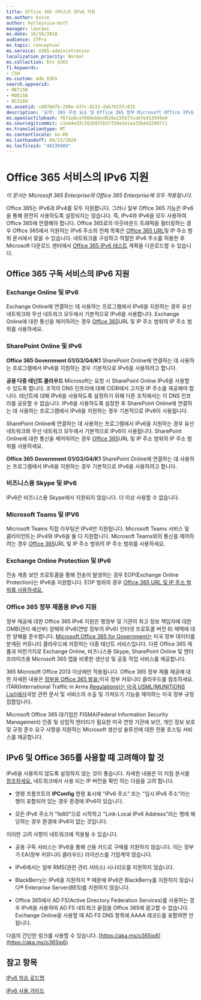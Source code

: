 ```yaml
---
title: Office 365 서비스의 IPv6 지원
ms.author: kvice
author: kelleyvice-msft
manager: laurawi
ms.date: 10/10/2018
audience: ITPro
ms.topic: conceptual
ms.service: o365-administration
localization_priority: Normal
ms.collection: Ent_O365
f1.keywords:
- CSH
ms.custom: Adm_O365
search.appverid:
- MET150
- MOE150
- BCS160
ms.assetid: c08786fb-298e-437c-8222-dab7625fc815
description: '요약: 365 구성 요소 및 Office 365 정부 Microsoft Office IPv6 지원에 대해 설명 합니다.'
ms.openlocfilehash: f671e8caf868ebbed628a155b73ce6fe413949a9
ms.sourcegitcommit: c1ee4ed3c5826872b57339e1e1aa33b4d2209711
ms.translationtype: MT
ms.contentlocale: ko-KR
ms.lasthandoff: 09/23/2020
ms.locfileid: "48235609"
---
```

# <a name="ipv6-support-in-office-365-services"></a>Office 365 서비스의 IPv6 지원

*이 문서는 Microsoft 365 Enterprise와 Office 365 Enterprise에 모두 적용됩니다.*

Office 365는 IPv6과 IPv4를 모두 지원합니다. 그러나 일부 Office 365 기능은 IPv6을 통해 완전히 사용하도록 설정되지는 않습니다. 즉, IPv4와 IPv6을 모두 사용하여 Office 365에 연결해야 합니다. Office 365로의 아웃바운드 트래픽을 필터링하는 경우 Office 365에서 지원하는 IPv6 주소의 전체 목록은 [Office 365 URL](urls-and-ip-address-ranges.md)및 IP 주소 범위 문서에서 찾을 수 있습니다. 네트워크를 구성하고 적절한 IPv6 주소를 허용한 후 Microsoft 다운로드 센터에서 [Office 365 IPv6 테스트](https://go.microsoft.com/fwlink/?LinkId=293447) 계획을 다운로드할 수 있습니다.
  
## <a name="ipv6-support-in-office-365-subscription-service"></a>Office 365 구독 서비스의 IPv6 지원

### <a name="exchange-online-and-ipv6"></a>Exchange Online 및 IPv6

Exchange Online에 연결하는 데 사용하는 프로그램에서 IPv6을 지원하는 경우 유선 네트워크와 무선 네트워크 모두에서 기본적으로 IPv6을 사용합니다. Exchange Online에 대한 통신을 제어하려는 경우 [Office 365](urls-and-ip-address-ranges.md)URL 및 IP 주소 범위의 IP 주소 범위를 사용하세요.
  
### <a name="sharepoint-online-and-ipv6"></a>SharePoint Online 및 IPv6

 **Office 365 Government G1/G3/G4/K1** SharePoint Online에 연결하는 데 사용하는 프로그램에서 IPv6을 지원하는 경우 기본적으로 IPv6을 사용하려고 합니다.
  
 **공용 다중 테넌트 클라우드** Microsoft는 요청 시 SharePoint Online IPv6을 사용할 수 있도록 합니다. 조직의 DNS 인프라에 대해 CIDR에서 고지된 IP 주소를 제공해야 합니다. 테넌트에 대해 IPv6을 사용하도록 설정하기 위해 다른 조직에서는 이 DNS 인프라를 공유할 수 없습니다. IPv6을 사용하도록 설정한 후 SharePoint Online에 연결하는 데 사용하는 프로그램에서 IPv6을 지원하는 경우 기본적으로 IPv6이 사용됩니다.
  
SharePoint Online에 연결하는 데 사용하는 프로그램에서 IPv6을 지원하는 경우 유선 네트워크와 무선 네트워크 모두에서 기본적으로 IPv6이 사용됩니다. SharePoint Online에 대한 통신을 제어하려는 경우 [Office 365](urls-and-ip-address-ranges.md)URL 및 IP 주소 범위의 IP 주소 범위를 사용하세요.
  
 **Office 365 Government G1/G3/G4/K1** SharePoint Online에 연결하는 데 사용하는 프로그램에서 IPv6을 지원하는 경우 기본적으로 IPv6을 사용하려고 합니다.
  
### <a name="skype-for-business-and-ipv6"></a>비즈니스용 Skype 및 IPv6

IPv6은 비즈니스용 Skype에서 지원되지 않습니다. 더 이상 사용할 수 없습니다.

### <a name="microsoft-teams-and-ipv6"></a>Microsoft Teams 및 IPV6

Microsoft Teams 직접 라우팅은 IPv4만 지원됩니다. Microsoft Teams 서비스 및 클라이언트는 IPv4와 IPv6을 둘 다 지원합니다. Microsoft Teams와의 통신을 제어하려는 경우 [Office 365](urls-and-ip-address-ranges.md)URL 및 IP 주소 범위의 IP 주소 범위를 사용하세요.
  
### <a name="exchange-online-protection-and-ipv6"></a>Exchange Online Protection 및 IPv6

전송 계층 보안 프로토콜을 통해 전송이 발생하는 경우 EOP(Exchange Online Protection)는 IPv6을 지원합니다. EOP 범위의 경우 [Office 365 URL 및 IP 주소 범위를 사용하세요.](urls-and-ip-address-ranges.md)
  
### <a name="ipv6-support-for-office-365-government-offerings"></a>Office 365 정부 제품용 IPv6 지원

정부 제공에 대한 Office 365 IPv6 지원은 행정부 및 기관의 최고 정보 책임자에 대한 OMB(관리 예산부) 양해와 IPv6(연방 정부의 IPv6( 인터넷 프로토콜 버전 6) 채택에 대한 양해를 준수합니다. [Microsoft Office 365 for Government는](https://go.microsoft.com/fwlink/p/?LinkId=325414) 미국 정부 데이터를 분계된 커뮤니티 클라우드에 저장하는 다중 테넌트 서비스입니다. 다른 Office 365 제품과 마찬가지로 Exchange Online, 비즈니스용 Skype, SharePoint Online 및 엔터프라이즈용 Microsoft 365 앱을 비롯한 생산성 및 공동 작업 서비스를 제공합니다. 

365 Microsoft Office 2013 이상에만 적용됩니다. Office 365 정부 제품 제공에 대한 자세한 내용은 [정부용 Office 365 발표:](https://go.microsoft.com/fwlink/p/?LinkId=325414)미국 정부 커뮤니티 클라우드를 참조하세요. ITAR(International Traffic in Arms [Regulations)는 미국 USML(MUNITIONS List)에서](https://go.microsoft.com/fwlink/p/?LinkId=325415)국방 관련 문서 및 서비스의 수출 및 가져오기 기능을 제어하는 미국 정부 규정 집합입니다. 

Microsoft Office 365 대기업은 FISMA(Federal Information Security Management) 인증 및 상업적 엔터티가 필요한 미국 연방 기관에 보안, 개인 정보 보호 및 규정 준수 요구 사항을 지원하는 Microsoft 생산성 솔루션에 대한 전용 호스팅 서비스를 제공합니다.
  
## <a name="things-to-consider-when-using-ipv6-and-office-365"></a>IPv6 및 Office 365를 사용할 때 고려해야 할 것

IPv6을 사용하지 않도록 설정하지 않는 것이 좋습니다. 자세한 내용은 이 지침 문서를 [참조하세요.](https://support.microsoft.com/help/929852/guidance-for-configuring-ipv6-in-windows-for-advanced-users) 네트워크에서 사용 되는 IP 버전을 확인 하는 다음을 고려 합니다.
  
- 명령 프롬프트의 **IPConfig** 명령 표시에 "IPv6 주소" 또는 "임시 IPv6 주소"라는 행이 포함되어 있는 경우 환경에 IPv6이 있습니다.

- 모든 IPv6 주소가 "fe80"으로 시작하고 "Link-Local IPv6 Address"라는 행에 해당하는 경우 환경에 IPv6이 없는 것입니다.

이러한 고려 사항이 네트워크에 적용될 수 있습니다.
  
- 공용 구독 서비스는 IPv6을 통해 신용 카드로 구매를 지원하지 않습니다. 이는 정부가 EA(정부 커뮤니티 클라우드) 라이선스를 기업계약 않습니다.

- IPv6에서는 일부 RMS(권한 관리 서비스) 시나리오를 지원하지 않습니다.

- BlackBerry는 IPv6을 지원하지 ® 때문에 IPv6은 BlackBerry를 지원하지 않습니다® Enterprise Server(BES)를 지원하지 않습니다.

- Office 365에서 AD FS(Active Directory Federation Services)를 사용하는 경우 IPv6을 사용하여 AD FS 네트워크 끝점을 Office 365에 광고할 수 없습니다. Exchange Online을 사용할 때 AD FS DNS 항목에 AAAA 레코드를 포함하면 안 됩니다. 

다음의 간단한 링크를 사용할 수 있습니다. [https://aka.ms/o365ip6](https://aka.ms/o365ip6)
  
## <a name="see-also"></a>참고 항목

[IPv6 학습 로드맵](https://docs.microsoft.com/previous-versions/windows/it-pro/windows-server-2008-R2-and-2008/gg250710(v%3dws.10))
  
[IPv6 사용 가이드](https://social.technet.microsoft.com/wiki/contents/articles/1728.ipv6-survival-guide.aspx)
